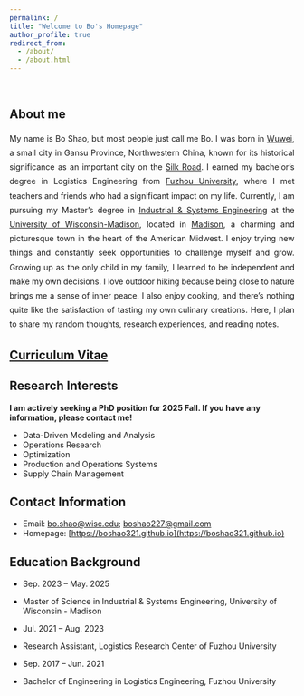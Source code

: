 ```yaml
---
permalink: /
title: "Welcome to Bo's Homepage"
author_profile: true
redirect_from: 
  - /about/
  - /about.html
---
```

<br>

## About me

<p style="text-align: justify; line-height: 1.8;">
My name is Bo Shao, but most people just call me Bo. I was born in <a href="https://en.wikipedia.org/wiki/Wuwei,_Gansu">Wuwei</a>, a small city in Gansu Province, Northwestern China, known for its historical significance as an important city on the <a href="https://en.wikipedia.org/wiki/Silk_Road">Silk Road</a>. I earned my bachelor’s degree in Logistics Engineering from <a href="https://www.fzu.edu.cn/">Fuzhou University</a>, where I met teachers and friends who had a significant impact on my life. Currently, I am pursuing my Master’s degree in <a href="https://engineering.wisc.edu/departments/industrial-systems-engineering">Industrial & Systems Engineering</a> at the <a href="https://www.wisc.edu">University of Wisconsin-Madison</a>, located in <a href="https://www.visitmadison.com/">Madison</a>, a charming and picturesque town in the heart of the American Midwest. I enjoy trying new things and constantly seek opportunities to challenge myself and grow. Growing up as the only child in my family, I learned to be independent and make my own decisions. I love outdoor hiking because being close to nature brings me a sense of inner peace. I also enjoy cooking, and there’s nothing quite like the satisfaction of tasting my own culinary creations. Here, I plan to share my random thoughts, research experiences, and reading notes.
</p>

## [Curriculum Vitae](https://boshao321.github.io/assets/pdf/CV_Bo_Shao.pdf)


## Research Interests


**I am actively seeking a PhD position for 2025 Fall. If you have any information, please contact me!**

- Data-Driven Modeling and Analysis
- Operations Research
- Optimization
- Production and Operations Systems
- Supply Chain Management

## Contact Information

- Email: [bo.shao@wisc.edu](mailto:bo.shao@wisc.edu); [boshao227@gmail.com](mailto:boshao227@gmail.com)
- Homepage: [https://boshao321.github.io](https://boshao321.github.io)

## Education Background

- Sep. 2023 – May. 2025<br>
- Master of Science in Industrial & Systems Engineering, University of Wisconsin - Madison

- Jul. 2021 – Aug. 2023<br>
- Research Assistant, Logistics Research Center of Fuzhou University

- Sep. 2017 – Jun. 2021<br>
- Bachelor of Engineering in Logistics Engineering, Fuzhou University

